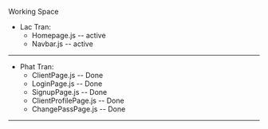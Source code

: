 Working Space
- Lac Tran:         
     + Homepage.js -- active     
     + Navbar.js   -- active
-------------------------------
- Phat Tran:         
     + ClientPage.js -- Done     
     + LoginPage.js -- Done     
     + SignupPage.js   -- Done
     + ClientProfilePage.js -- Done
     + ChangePassPage.js -- Done
-------------------------------

